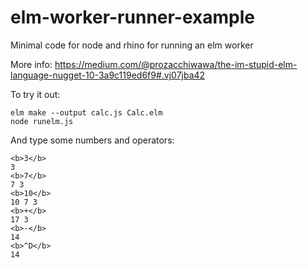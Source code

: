 # elm-worker-runner-example
Minimal code for node and rhino for running an elm worker

More info: https://medium.com/@prozacchiwawa/the-im-stupid-elm-language-nugget-10-3a9c119ed6f9#.vj07jba42

To try it out:

    elm make --output calc.js Calc.elm
    node runelm.js
    
And type some numbers and operators:

    <b>3</b>
    3
    <b>7</b>
    7 3
    <b>10</b>
    10 7 3
    <b>+</b>
    17 3
    <b>-</b>
    14
    <b>^D</b>
    14
